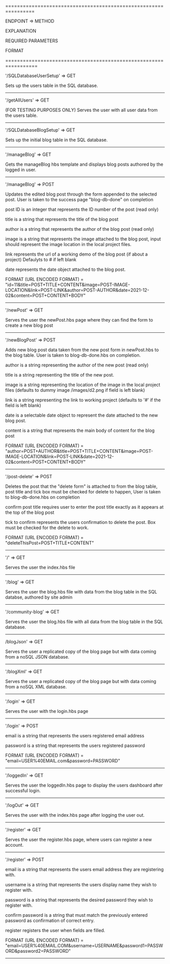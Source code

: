 ================================================================

ENDPOINT => METHOD

EXPLANATION

REQUIRED PARAMETERS

FORMAT

=================================================================

'/SQLDatabaseUserSetup' => GET 

Sets up the users table in the SQL database.

-----------------------------------------------------------------

'/getAllUsers' => GET    

(FOR TESTING PURPOSES ONLY) Serves the user with all user data from the users table.

-----------------------------------------------------------------

'/SQLDatabaseBlogSetup' => GET

Sets up the initial blog table in the SQL database.

-----------------------------------------------------------------

'/manageBlog' => GET 

Gets the manageBlog hbs template and displays blog posts authored by the logged in user.

-----------------------------------------------------------------

'/manageBlog' => POST

Updates the edited blog post through the form appended to the selected post. User is taken to the success page "blog-db-done" on completion

post ID is an integer that represents the ID number of the post (read only)

title is a string that represents the title of the blog post

author is a string that represents the author of the blog post (read only)

image is a string that represents the image attached to the blog post, input should represent the image location in the local project files.

link represents the url of a working demo of the blog post (if about a project) Defaulyts to # if left blank

date represents the date object attached to the blog post.

FORMAT (URL ENCODED FORMAT) = "id=11&title=POST+TITLE+CONTENT&image=POST-IMAGE-LOCATION&link=POST-LINK&author=POST-AUTHOR&date=2021-12-02&content=POST+CONTENT+BODY"

-----------------------------------------------------------------

'/newPost' => GET

Serves the user the newPost.hbs page where they can find the form to create a new blog post

-----------------------------------------------------------------

'/newBlogPost' => POST

Adds new blog post data taken from the new post form in newPost.hbs to the blog table. User is taken to blog-db-done.hbs on completion.

author is a string representing the author of the new post (read only)

title is a string representing the title of the new post.

image is a string representing the location of the image in the local project files (defaults to dummy image /images/d2.png if field is left blank)

link is a string representing the link to working project (defaults to '#' if the field is left blank)

date is a selectable date object to represent the date attached to the new blog post.

content is a string that represents the main body of content for the blog post

FORMAT (URL ENCODED FORMAT) = "author=POST+AUTHOR&title=POST+TITLE+CONTENT&image=POST-IMAGE-LOCATION&link=POST-LINK&date=2021-12-02&content=POST+CONTENT+BODY"

-----------------------------------------------------------------

'/post-delete' => POST

Deletes the post that the "delete form" is attached to from the blog table, post title and tick box must be checked for delete to happen,
User is taken to blog-db-done.hbs on completion

confirm post title requires user to enter the post title exactly as it appears at the top of the blog post

tick to confirm represents the users confirmation to delete the post. Box must be checked for the delete to work.

FORMAT (URL ENCODED FORMAT) = "deleteThisPost=POST+TITLE+CONTENT"

-----------------------------------------------------------------

'/' => GET

Serves the user the index.hbs file

-----------------------------------------------------------------

'/blog' => GET

Serves the user the blog.hbs file with data from the blog table in the SQL databse, authored by site admin

-----------------------------------------------------------------

'/community-blog' => GET

Serves the user the blog.hbs file with all data from the blog table in the SQL database.

-----------------------------------------------------------------

/blogJson' => GET

Serves the user a replicated copy of the blog page but with data coming from a noSQL JSON database.

-----------------------------------------------------------------


'/blogXml' => GET

Serves the user a replicated copy of the blog page but with data coming from a noSQL XML database.

-----------------------------------------------------------------

'/login' => GET

Serves the user with the login.hbs page

-----------------------------------------------------------------

'/login' => POST

email is a string that represents the users registered email address

password is a string that represents the users registered password

FORMAT (URL ENCODED FORMAT) = "email=USER%40EMAIL.com&password=PASSWORD"

-----------------------------------------------------------------

'/loggedIn' => GET

Serves the user the loggedIn.hbs page to display the users dashboard after successful login.

-----------------------------------------------------------------

'/logOut' => GET 

Serves the user with the index.hbs page after logging the user out.

-----------------------------------------------------------------

'/register' => GET

Serves the user the register.hbs page, where users can register a new account.

-----------------------------------------------------------------

'/register' => POST

email is a string that represents the users email address they are registering with.

username is a string that represents the users display name they wish to register with.

password is a string that represents the desired password they wish to register with.

confirm password is a string that must match the previously entered password as confirmation of correct entry.

register registers the user when fields are filled.

FORMAT (URL ENCODED FORMAT) = "email=USER%40EMAIL.COM&username=USERNAME&password1=PASSWORD&password2=PASSWORD"

-----------------------------------------------------------------